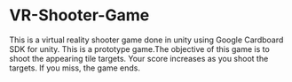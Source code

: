# VR-Shooter-Game
This is a virtual reality shooter game done in unity using Google Cardboard SDK for unity. 
This is a prototype game.The objective of this game is to shoot the appearing tile targets. Your score increases as you shoot the targets. If you miss, the game ends. 
